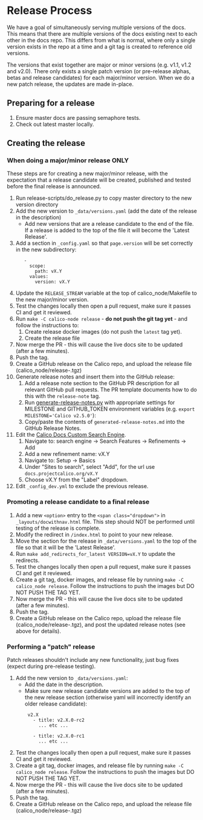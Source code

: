 # Release Process
We have a goal of simultaneously serving multiple versions of the docs. This
means that there are multiple versions of the docs existing next to each other
in the docs repo. This differs from what is normal, where only a single version
exists in the repo at a time and a git tag is created to reference old versions.

The versions that exist together are major or minor versions (e.g. v1.1, v1.2
and v2.0). There only exists a single patch version (or pre-release
alphas, betas and release candidates) for each major/minor version. When
we do a new patch release, the updates are made in-place.

## Preparing for a release
1. Ensure master docs are passing semaphore tests.
1. Check out latest master locally.

## Creating the release
### When doing a major/minor release ONLY
These steps are for creating a new major/minor release, with the expectation
that a release candidate will be created, published and tested before the final
release is announced.

1. Run release-scripts/do_release.py to copy master directory to the new version directory
1. Add the new version to `_data/versions.yaml` (add the date of the release in the description)
   - Add new versions that are a release candidate to the end of the file.
     If a release is added to the top of the file it will become the 'Latest Release'.
1. Add a section in `_config.yaml` so that `page.version` will be set correctly in the new subdirectory:
    ```
       -
         scope:
           path: vX.Y
         values:
           version: vX.Y
    ```
1. Update the `RELEASE_STREAM` variable at the top of calico_node/Makefile to the new major/minor version.
1. Test the changes locally then open a pull request, make sure it passes CI and get it reviewed.
1. Run `make -C calico-node release` - **do not push the git tag yet** - and follow the instructions to:
   1. Create release docker images (do not push the `latest` tag yet).
   1. Create the release file
1. Now merge the PR - this will cause the live docs site to be updated (after a few minutes).
1. Push the tag.
1. Create a GitHub release on the Calico repo, and upload the release file (calico_node/release-<VERSION>.tgz)
1. Generate release notes and insert them into the GitHub release:
   1. Add a release note section to the GitHub PR description for all relevant GitHub pull requests. The PR template
      documents how to do this with the `release-note` tag.
   1. Run [generate-release-notes.py](https://github.com/tigera/process/blob/master/releases/generate-release-notes.py)
      with appropriate settings for MILESTONE and GITHUB_TOKEN environment variables (e.g. `export MILESTONE='Calico v2.5.0'`):
   1. Copy/paste the contents of `generated-release-notes.md` into the GitHub Release Notes.
1. Edit the [Calico Docs Custom Search Engine](https://cse.google.com/).
   1. Navigate to: search engine -> Search Features -> Refinements -> Add
   1. Add a new refinement name: vX.Y
   1. Navigate to: Setup -> Basics
   1. Under "Sites to search", select "Add", for the url use `docs.projectcalico.org/vX.Y`
   1. Choose vX.Y from the "Label" dropdown.
1. Edit `_config_dev.yml` to exclude the previous release.

### Promoting a release candidate to a final release
1. Add a new `<option>` entry to the `<span class="dropdown">` in `_layouts/docwithnav.html` file. This step should NOT be performed until testing of the release is complete.
1. Modify the redirect in `/index.html` to point to your new release.
1. Move the section for the release in `_data/versions.yaml` to the top of the file so that it will be the 'Latest Release'.
1. Run `make add_redirects_for_latest VERSION=vX.Y` to update the redirects.
1. Test the changes locally then open a pull request, make sure it passes CI and get it reviewed.
1. Create a git tag, docker images, and release file by running `make -C calico_node release`.
   Follow the instructions to push the images but DO NOT PUSH THE TAG YET.
1. Now merge the PR - this will cause the live docs site to be updated (after a few minutes).
1. Push the tag.
1. Create a GitHub release on the Calico repo, upload the release file (calico_node/release-<VERSION>.tgz), and post the updated
   release notes (see above for details).

### Performing a "patch" release
Patch releases shouldn't include any new functionality, just bug fixes (expect during pre-release testing).
1. Add the new version to `_data/versions.yaml`:
   - Add the date in the description.
   - Make sure new release candidate versions are added to the top of the new release section (otherwise
     yaml will incorrectly identify an older release candidate):
     ```
      v2.X
        - title: v2.X.0-rc2
          ... etc ...

        - title: v2.X.0-rc1
          ... etc ...
     ```
1. Test the changes locally then open a pull request, make sure it passes CI and get it reviewed.
1. Create a git tag, docker images, and release file by running `make -C calico_node release`. Follow the instructions to push the images but DO NOT PUSH THE TAG YET.
1. Now merge the PR - this will cause the live docs site to be updated (after a few minutes).
1. Push the tag.
1. Create a GitHub release on the Calico repo, and upload the release file (calico_node/release-<VERSION>.tgz)
